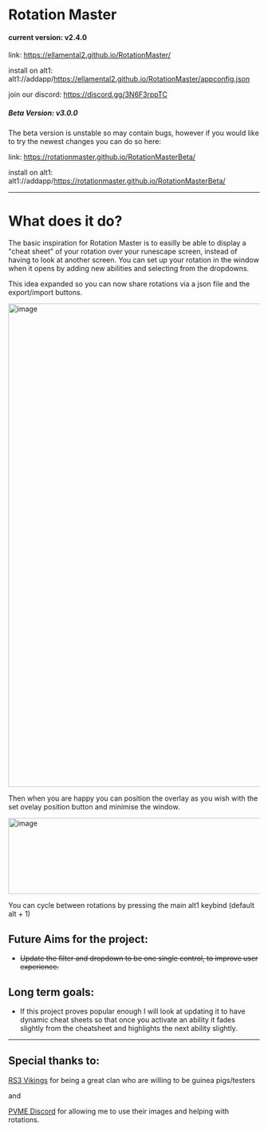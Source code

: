 # Rotation Master

#### current version: v2.4.0

link: https://ellamental2.github.io/RotationMaster/

install on alt1: alt1://addapp/https://ellamental2.github.io/RotationMaster/appconfig.json

join our discord: https://discord.gg/3N6F3rppTC

##### Beta Version: v3.0.0

The beta version is unstable so may contain bugs, however if you would like to try the newest changes you can do so here:

link: https://rotationmaster.github.io/RotationMasterBeta/

install on alt1: alt1://addapp/https://rotationmaster.github.io/RotationMasterBeta/

<hr/>

# What does it do?

The basic inspiration for Rotation Master is to easilly be able to display a "cheat sheet" of your rotation over your runescape screen, instead of having to look at another screen.
You can set up your rotation in the window when it opens by adding new abilities and selecting from the dropdowns.

This idea expanded so you can now share rotations via a json file and the export/import buttons.

<img width="1068" height="967" alt="image" src="https://github.com/user-attachments/assets/4dfc1852-9253-4c27-aa31-c89ece7a1be6" />

Then when you are happy you can position the overlay as you wish with the set ovelay position button and minimise the window.

<img width="706" height="152" alt="image" src="https://github.com/user-attachments/assets/f0505191-a147-48f9-a8e4-d7c1c29eb091" />


You can cycle between rotations by pressing the main alt1 keybind (default alt + 1)

## Future Aims for the project:
- ~~Update the filter and dropdown to be one single control, to improve user experience.~~
  
## Long term goals:
- If this project proves popular enough I will look at updating it to have dynamic cheat sheets so that once you activate an ability it fades slightly from the cheatsheet and highlights the next ability slightly.

<hr/>

## Special thanks to:

[RS3 Vikings](Discord.gg/rs3vikings) for being a great clan who are willing to be guinea pigs/testers

and

[PVME Discord](https://discord.gg/pvme) for allowing me to use their images and helping with rotations.
